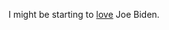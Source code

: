 I might be starting to <a href="https://twitter.com/davewiner/status/1237439584692305925">love</a> Joe Biden.
